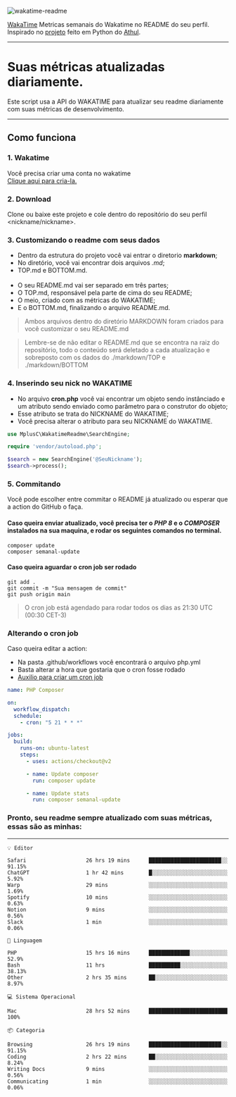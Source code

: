 ![wakatime-readme](https://socialify.git.ci/bymatheus/wakatime-readme/image?description=1&descriptionEditable=M%C3%A9tricas%20semanais%20do%20Wakatime%20no%20seu%20README%20de%20perfil.&font=KoHo&forks=1&language=1&owner=1&pattern=Signal&stargazers=1&theme=Dark)

[WakaTime](https://wakatime.com) Metricas semanais do Wakatime no README do seu perfil. <br>
Inspirado no [projeto](https://github.com/athul/waka-readme) feito em Python do [Athul](https://github.com/athul).
___

# Suas métricas atualizadas diariamente.
Este script usa a API do WAKATIME para atualizar seu readme diariamente com suas métricas de desenvolvimento.

___

## Como funciona

### 1. Wakatime
Você precisa criar uma conta no wakatime <br>
[Clique aqui para cria-la.](https://wakatime.com) 

### 2. Download
Clone ou baixe este projeto e cole dentro do repositório do seu perfil <nickname/nickname>.

### 3. Customizando o readme com seus dados
- Dentro da estrutura do projeto você vai entrar o diretorio **markdown**;  
- No diretório, você vai encontrar dois arquivos *.md*;
- TOP.md e BOTTOM.md.
<br><br>
- O seu README.md vai ser separado em três partes; 
- O TOP.md, responsável pela parte de cima do seu README;
- O meio, criado com as métricas do WAKATIME;
- E o BOTTOM.md, finalizando o arquivo README.md.<br>

> Ambos arquivos dentro do diretório MARKDOWN foram criados para você customizar o seu README.md

> Lembre-se de não editar o README.md que se encontra na raiz do repositório, todo o conteúdo será deletado a cada atualização e sobreposto com os dados do ./markdown/TOP e ./markdown/BOTTOM

### 4. Inserindo seu nick no WAKATIME
- No arquivo **cron.php** você vai encontrar um objeto sendo instânciado e um atributo sendo enviado como parâmetro para o construtor do objeto;
- Esse atributo se trata do NICKNAME do WAKATIME;
- Você precisa alterar o atributo para seu NICKNAME do WAKATIME.

```php
use MplusC\WakatimeReadme\SearchEngine;

require 'vendor/autoload.php';

$search = new SearchEngine('@SeuNickname');
$search->process();
```

### 5. Commitando
Você pode escolher entre commitar o README já atualizado ou esperar que a action do GitHub o faça. <br>

#### Caso queira enviar atualizado, você precisa ter o *PHP 8* e o *COMPOSER* instalados na sua maquina, e rodar os seguintes comandos no terminal.
```composer
composer update
composer semanal-update 
```

#### Caso queira aguardar o cron job ser rodado 
```git 
git add .
git commit -m "Sua mensagem de commit"
git push origin main
```

>O cron job está agendado para rodar todos os dias as 21:30 UTC (00:30 CET-3) 

### Alterando o cron job
Caso queira editar a action:

- Na pasta .github/workflows você encontrará o arquivo php.yml
- Basta alterar a hora que gostaria que o cron fosse rodado
- [Auxilio para criar um cron job](https://crontab.guru)

```yml
name: PHP Composer

on:
  workflow_dispatch:
  schedule:
    - cron: "5 21 * * *"

jobs:
  build:
    runs-on: ubuntu-latest
    steps:
      - uses: actions/checkout@v2

      - name: Update composer
        run: composer update

      - name: Update stats
        run: composer semanal-update
```

### Pronto, seu readme sempre atualizado com suas métricas, essas são as minhas:

___
```text
💡 Editor

Safari                   26 hrs 19 mins      ███████████████████████░░     91.15%
ChatGPT                  1 hr 42 mins        █░░░░░░░░░░░░░░░░░░░░░░░░      5.92%
Warp                     29 mins             ░░░░░░░░░░░░░░░░░░░░░░░░░      1.69%
Spotify                  10 mins             ░░░░░░░░░░░░░░░░░░░░░░░░░      0.63%
Notion                   9 mins              ░░░░░░░░░░░░░░░░░░░░░░░░░      0.56%
Slack                    1 min               ░░░░░░░░░░░░░░░░░░░░░░░░░      0.06%
```
```text
💬 Linguagem

PHP                      15 hrs 16 mins      █████████████░░░░░░░░░░░░      52.9%
Bash                     11 hrs              ██████████░░░░░░░░░░░░░░░     38.13%
Other                    2 hrs 35 mins       ██░░░░░░░░░░░░░░░░░░░░░░░      8.97%
```
```text
💻 Sistema Operacional

Mac                      28 hrs 52 mins      █████████████████████████       100%
```
```text
📦 Categoria

Browsing                 26 hrs 19 mins      ███████████████████████░░     91.15%
Coding                   2 hrs 22 mins       ██░░░░░░░░░░░░░░░░░░░░░░░      8.24%
Writing Docs             9 mins              ░░░░░░░░░░░░░░░░░░░░░░░░░      0.56%
Communicating            1 min               ░░░░░░░░░░░░░░░░░░░░░░░░░      0.06%
```
